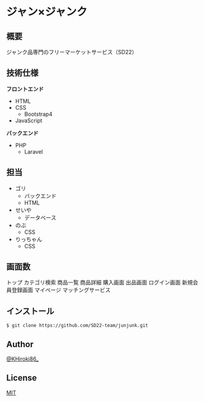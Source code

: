 # ジャン×ジャンク
## 概要

ジャンク品専門のフリーマーケットサービス（SD22）

## 技術仕様

**フロントエンド**

- HTML
- CSS
    - Bootstrap4
- JavaScript

**バックエンド**

- PHP
    - Laravel

## 担当
- ゴリ
    - バックエンド
    - HTML
- せいや
    - データベース
- のぶ
    - CSS
- りっちゃん
    - CSS

## 画面数
トップ
カテゴリ検索
商品一覧
商品詳細
購入画面
出品画面
ログイン画面
新規会員登録画面
マイページ
マッチングサービス

## インストール

```
$ git clone https://github.com/SD22-team/junjunk.git
```

## Author

[@KHiroki86_](https://twitter.com/KHiroki86_)

## License

[MIT](http://b4b4r07.mit-license.org)
